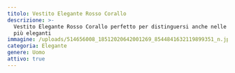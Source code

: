 ```yaml
---
titolo: Vestito Elegante Rosso Corallo
descrizione: >-
  Vestito Elegante Rosso Corallo perfetto per distinguersi anche nelle occasioni
  più eleganti
immagine: /uploads/514656008_18512020642001269_8544841632119899351_n.jpg
categoria: Elegante
genere: Uomo
attivo: true
---
```


